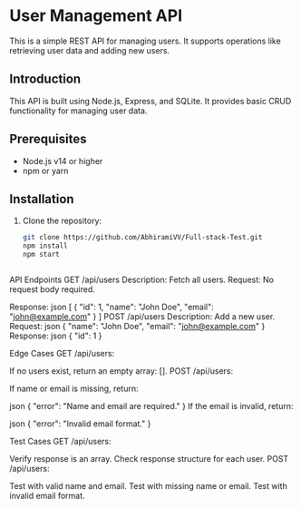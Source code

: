 # User Management API

This is a simple REST API for managing users. It supports operations like retrieving user data and adding new users.

## Introduction

This API is built using Node.js, Express, and SQLite. It provides basic CRUD functionality for managing user data.

## Prerequisites

- Node.js v14 or higher
- npm or yarn

## Installation

1. Clone the repository:
   ```bash
   git clone https://github.com/AbhiramiVV/Full-stack-Test.git
   npm install
   npm start



API Endpoints
GET /api/users
Description: Fetch all users.
Request: No request body required.

Response:
json
[
  {
    "id": 1,
    "name": "John Doe",
    "email": "john@example.com"
  }
]
POST /api/users
Description: Add a new user.
Request:
json
{
  "name": "John Doe",
  "email": "john@example.com"
}
Response:
json
{
  "id": 1
}


Edge Cases
GET /api/users:

If no users exist, return an empty array: [].
POST /api/users:

If name or email is missing, return:

json
{
  "error": "Name and email are required."
}
If the email is invalid, return:

json
{
  "error": "Invalid email format."
}

Test Cases
GET /api/users:

Verify response is an array.
Check response structure for each user.
POST /api/users:

Test with valid name and email.
Test with missing name or email.
Test with invalid email format.
